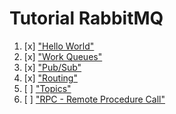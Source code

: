# Tutorial RabbitMQ

  1. [x] ["Hello World"](https://www.rabbitmq.com/tutorials/tutorial-one-go.html)
  2. [x] ["Work Queues"](https://www.rabbitmq.com/tutorials/tutorial-two-go.html)
  3. [x] ["Pub/Sub"](https://www.rabbitmq.com/tutorials/tutorial-three-go.html)
  4. [x] ["Routing"](https://www.rabbitmq.com/tutorials/tutorial-four-go.html)
  5. [ ] ["Topics"](https://www.rabbitmq.com/tutorials/tutorial-five-go.html)
  6. [ ] ["RPC - Remote Procedure Call"](https://www.rabbitmq.com/tutorials/tutorial-six-go.html)
